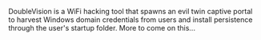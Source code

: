 DoubleVision is a WiFi hacking tool that spawns an evil twin captive portal to harvest Windows domain credentials from users and install persistence through the user's startup folder. More to come on this...
